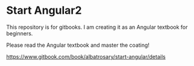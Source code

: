 # Start Angular2

This repository is for gitbooks.
I am creating it as an Angular textbook for beginners.

Please read the Angular textbook and master the coating!

https://www.gitbook.com/book/albatrosary/start-angular/details
